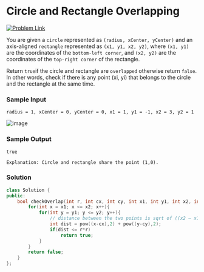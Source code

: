 # Circle and Rectangle Overlapping

[![Problem Link](https://img.shields.io/badge/-LeetCode-FFA116?style=for-the-badge&logo=LeetCode&logoColor=black)](https://leetcode.com/problems/circle-and-rectangle-overlapping/description/)

You are given a `circle` represented as `(radius, xCenter, yCenter)` and 
an axis-aligned `rectangle` represented as `(x1, y1, x2, y2)`,
where `(x1, y1)` are the coordinates of the `bottom-left corner`, 
and `(x2, y2)` are the coordinates of the `top-right corner` of the rectangle.

Return `true`if the circle and rectangle are `overlapped` otherwise return `false`. 
In other words, check if there is any point (xi, yi) that belongs to the circle and the rectangle at the same time.

### Sample Input
```
radius = 1, xCenter = 0, yCenter = 0, x1 = 1, y1 = -1, x2 = 3, y2 = 1
```
![image](https://github.com/Harshu05x/ReviseWithArsh-6Companies30Days-Challenge/assets/96901785/6cad5865-ec3c-4639-9a34-8c27dc3afe04)

### Sample Output
```
true

Explanation: Circle and rectangle share the point (1,0).
```

### Solution
```cpp
class Solution {
public:
    bool checkOverlap(int r, int cx, int cy, int x1, int y1, int x2, int y2) {
        for(int x = x1; x <= x2; x++){
            for(int y = y1; y <= y2; y++){
                // distance between the two points is sqrt of ((x2 – x1)² + (y2 – y1)²).
                int dist = pow((x-cx),2) + pow((y-cy),2);
                if(dist <= r*r)
                    return true;
            }
        }
        return false;
    }
};
```
